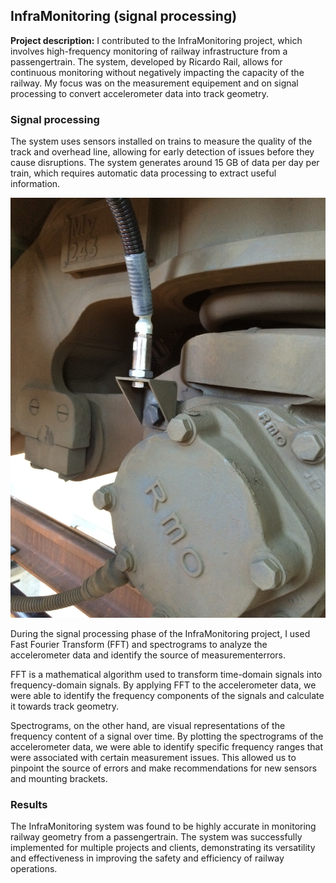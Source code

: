 ## InfraMonitoring (signal processing)

**Project description:** I contributed to the InfraMonitoring project, which involves high-frequency monitoring of railway infrastructure from a passengertrain. The system, developed by Ricardo Rail, allows for continuous monitoring without negatively impacting the capacity of the railway. My focus was on the measurement equipement and on signal processing to convert accelerometer data into track geometry.

### Signal processing
The system uses sensors installed on trains to measure the quality of the track and overhead line, allowing for early detection of issues before they cause disruptions. The system generates around 15 GB of data per day per train, which requires automatic data processing to extract useful information.

<img src="../images/accelerometer.JPG?raw=true"/>

During the signal processing phase of the InfraMonitoring project, I used Fast Fourier Transform (FFT) and spectrograms to analyze the accelerometer data and identify the source of measurementerrors. 

FFT is a mathematical algorithm used to transform time-domain signals into frequency-domain signals. By applying FFT to the accelerometer data, we were able to identify the frequency components of the signals and calculate it towards track geometry.

Spectrograms, on the other hand, are visual representations of the frequency content of a signal over time. By plotting the spectrograms of the accelerometer data, we were able to identify specific frequency ranges that were associated with certain measurement issues. This allowed us to pinpoint the source of errors and make recommendations for new sensors and mounting brackets.


### Results
The InfraMonitoring system was found to be highly accurate in monitoring railway geometry from a passengertrain. The system was successfully implemented for multiple projects and clients, demonstrating its versatility and effectiveness in improving the safety and efficiency of railway operations.



